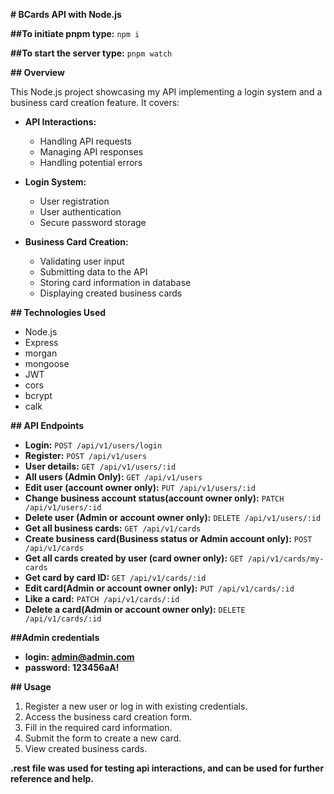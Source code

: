 **# BCards API with Node.js**

**##To initiate pnpm type:** `npm i`

**##To start the server type:** `pnpm watch`

**## Overview**

This Node.js project showcasing my API implementing a login system and a business card creation feature. It covers:

- **API Interactions:**

  - Handling API requests
  - Managing API responses
  - Handling potential errors

- **Login System:**
  - User registration
  - User authentication
  - Secure password storage
- **Business Card Creation:**
  - Validating user input
  - Submitting data to the API
  - Storing card information in database
  - Displaying created business cards

**## Technologies Used**

- Node.js
- Express
- morgan
- mongoose
- JWT
- cors
- bcrypt
- calk

**## API Endpoints**

- **Login:** `POST /api/v1/users/login`
- **Register:** `POST /api/v1/users`
- **User details:** `GET /api/v1/users/:id`
- **All users (Admin Only):** `GET /api/v1/users`
- **Edit user (account owner only):** `PUT /api/v1/users/:id`
- **Change business account status(account owner only):** `PATCH /api/v1/users/:id`
- **Delete user (Admin or account owner only):** `DELETE /api/v1/users/:id`
- **Get all business cards:** `GET /api/v1/cards`
- **Create business card(Business status or Admin account only):** `POST /api/v1/cards`
- **Get all cards created by user (card owner only):** `GET /api/v1/cards/my-cards`
- **Get card by card ID:** `GET /api/v1/cards/:id`
- **Edit card(Admin or account owner only):** `PUT /api/v1/cards/:id`
- **Like a card:** `PATCH /api/v1/cards/:id`
- **Delete a card(Admin or account owner only):** `DELETE /api/v1/cards/:id`

**##Admin credentials**

- **login: admin@admin.com**
- **password: 123456aA!**

**## Usage**

1. Register a new user or log in with existing credentials.
2. Access the business card creation form.
3. Fill in the required card information.
4. Submit the form to create a new card.
5. View created business cards.

**.rest file was used for testing api interactions, and can be used for further reference and help.**
